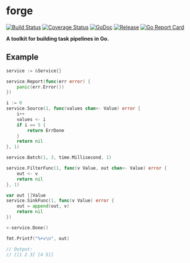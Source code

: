 # forge

[![Build Status](https://travis-ci.org/256dpi/forge.svg?branch=master)](https://travis-ci.org/256dpi/forge)
[![Coverage Status](https://coveralls.io/repos/github/256dpi/forge/badge.svg?branch=master)](https://coveralls.io/github/256dpi/forge?branch=master)
[![GoDoc](https://godoc.org/github.com/256dpi/forge?status.svg)](http://godoc.org/github.com/256dpi/forge)
[![Release](https://img.shields.io/github/release/256dpi/forge.svg)](https://github.com/256dpi/forge/releases)
[![Go Report Card](https://goreportcard.com/badge/github.com/256dpi/forge)](https://goreportcard.com/report/github.com/256dpi/forge)

**A toolkit for building task pipelines in Go.**

## Example

```go
service := &Service{}

service.Report(func(err error) {
    panic(err.Error())
})

i := 0
service.Source(1, func(values chan<- Value) error {
    i++
    values <- i
    if i == 5 {
        return ErrDone
    }
    return nil
}, 1)

service.Batch(1, 3, time.Millisecond, 1)

service.FilterFunc(1, func(v Value, out chan<- Value) error {
    out <- v
    return nil
}, 1)

var out []Value
service.SinkFunc(1, func(v Value) error {
    out = append(out, v)
    return nil
})

<-service.Done()

fmt.Printf("%+v\n", out)

// Output:
// [[1 2 3] [4 5]]
```
